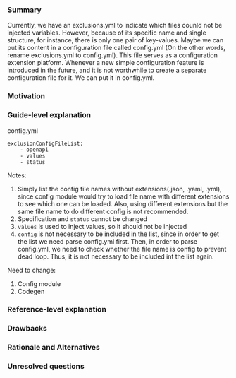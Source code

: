 ### Summary
Currently, we have an exclusions.yml to indicate which files counld not be
injected variables. However, because of its specific name and single structure,
for instance, there is only one pair of key-values. Maybe we can put its content
in a configuration file called config.yml (On the other words, rename exclusions.yml
to config.yml). This file serves as a configuration extension platform. Whenever
a new simple configuration feature is introduced in the future, and it is not
worthwhile to create a separate configuration file for it. We can put it in config.yml.

### Motivation


### Guide-level explanation
config.yml
```
exclusionConfigFileList:
	- openapi
	- values
	- status
```
Notes:
1. Simply list the config file names without extensions(.json, .yaml, .yml),
since config module would try to load file name with different extensions to 
see which one can be loaded. Also, using different extensions but the same
file name to do different config is not recommended.
2. Specification and `status` cannot be changed
3. `values` is used to inject values, so it should not be injected
4. `config` is not necessary to be included in the list, since in order
to get the list we need parse config.yml first. Then, in order to parse
config.yml, we need to check whether the file name is config to prevent
dead loop. Thus, it is not necessary to be included int the list again.

Need to change:
1. Config module
2. Codegen

### Reference-level explanation


### Drawbacks


### Rationale and Alternatives


### Unresolved questions

